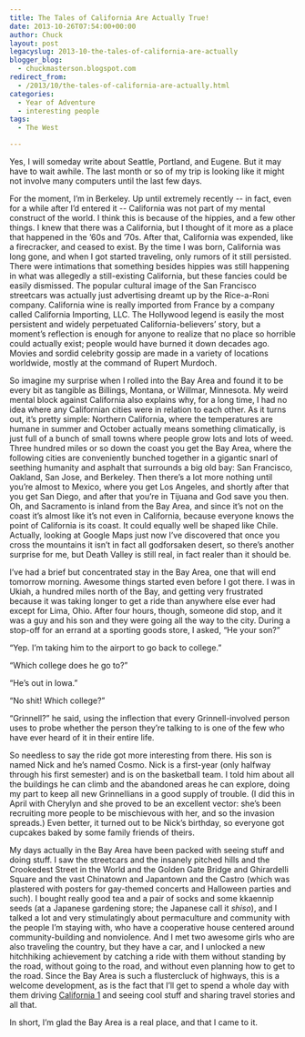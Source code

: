```yaml
---
title: The Tales of California Are Actually True!
date: 2013-10-26T07:54:00+00:00
author: Chuck
layout: post
legacyslug: 2013-10-the-tales-of-california-are-actually
blogger_blog:
  - chuckmasterson.blogspot.com
redirect_from:
  - /2013/10/the-tales-of-california-are-actually.html
categories:
  - Year of Adventure
  - interesting people
tags:
  - The West

---
```

Yes, I will someday write about Seattle, Portland, and Eugene. But it may have
to wait awhile. The last month or so of my trip is looking like it might not
involve many computers until the last few days.

For the moment, I’m in Berkeley. Up until extremely recently -- in
fact, even for a while after I’d entered it -- California was not
part of my mental construct of the world.  I think this is because of the
hippies, and a few other things. I knew that there was a California, but I
thought of it more as a place that happened in the ’60s and ’70s.
After that, California was expended, like a firecracker, and ceased to exist.
By the time I was born, California was long gone, and when I got started
traveling, only rumors of it still persisted.  There were intimations that
something besides hippies was still happening in what was allegedly a
still-existing California, but these fancies could be easily dismissed. The
popular cultural image of the San Francisco streetcars was actually just
advertising dreamt up by the Rice-a-Roni company. California wine is really
imported from France by a company called California Importing, LLC. The
Hollywood legend is easily the most persistent and widely perpetuated
California-believers’ story, but a moment’s reflection is enough
for anyone to realize that no place so horrible could actually exist; people
would have burned it down decades ago. Movies and sordid celebrity gossip are
made in a variety of locations worldwide, mostly at the command of Rupert
Murdoch.

So imagine my surprise when I rolled into the Bay Area and found it to be every
bit as tangible as Billings, Montana, or Willmar, Minnesota. My weird mental
block against California also explains why, for a long time, I had no idea
where any Californian cities were in relation to each other. As it turns out,
it’s pretty simple: Northern California, where the temperatures are
humane in summer and October actually means something climatically, is just
full of a bunch of small towns where people grow lots and lots of weed. Three
hundred miles or so down the coast you get the Bay Area, where the following
cities are conveniently bunched together in a gigantic snarl of seething
humanity and asphalt that surrounds a big old bay: San Francisco, Oakland, San
Jose, and Berkeley. Then there’s a lot more nothing until you’re
almost to Mexico, where you get Los Angeles, and shortly after that you get San
Diego, and after that you’re in Tijuana and God save you then. Oh, and
Sacramento is inland from the Bay Area, and since it’s not on the coast
it’s almost like it’s not even in California, because everyone
knows the point of California is its coast. It could equally well be shaped
like Chile. Actually, looking at Google Maps just now I’ve discovered
that once you cross the mountains it isn’t in fact all godforsaken
desert, so there’s another surprise for me, but Death Valley is still
real, in fact realer than it should be.

I’ve had a brief but concentrated stay in the Bay Area, one that
will end tomorrow morning. Awesome things started even before I got there.
I was in Ukiah, a hundred miles north of the Bay, and getting very
frustrated because it was taking longer to get a ride than anywhere else
ever had except for Lima, Ohio. After four hours, though, someone did
stop, and it was a guy and his son and they were going all the way to the
city. During a stop-off for an errand at a sporting goods store, I asked,
“He your son?”

“Yep. I’m taking him to the airport to go back to
college.”

“Which college does he go to?”

“He’s out in Iowa.”

“No shit! Which college?”

“Grinnell?” he said, using the inflection that every
Grinnell-involved person uses to probe whether the person they’re talking
to is one of the few who have ever heard of it in their entire life.

So needless to say the ride got more interesting from there. His son is named
Nick and he’s named Cosmo. Nick is a first-year (only halfway through his
first semester) and is on the basketball team. I told him about all the
buildings he can climb and the abandoned areas he can explore, doing my part to
keep all new Grinnellians in a good supply of trouble. (I did this in April
with Cherylyn and she proved to be an excellent vector: she’s been
recruiting more people to be mischievous with her, and so the invasion
spreads.) Even better, it turned out to be Nick’s birthday, so everyone
got cupcakes baked by some family friends of theirs.

My days actually in the Bay Area have been packed with seeing stuff and doing
stuff. I saw the streetcars and the insanely pitched hills and the Crookedest
Street in the World and the Golden Gate Bridge and Ghirardelli Square and the
vast Chinatown and Japantown and the Castro (which was plastered with posters
for gay-themed concerts and Halloween parties and such). I bought really good
tea and a pair of socks and some kkaennip seeds (at a Japanese gardening store;
the Japanese call it *shiso*), and I talked a lot and very stimulatingly about
permaculture and community with the people I’m staying with, who have a
cooperative house centered around community-building and nonviolence.  And I
met two awesome girls who are also traveling the country, but they have a car,
and I unlocked a new hitchhiking achievement by catching a ride with them
without standing by the road, without going to the road, and without even
planning how to get to the road. Since the Bay Area is such a flustercluck of
highways, this is a welcome development, as is the fact that I’ll get to spend
a whole day with them driving [California
1](http://www.youtube.com/watch?v=L_ez0KA2aA8) and seeing cool stuff and
sharing travel stories and all that. 

In short, I’m glad the Bay Area is a real place, and that I came to it.



